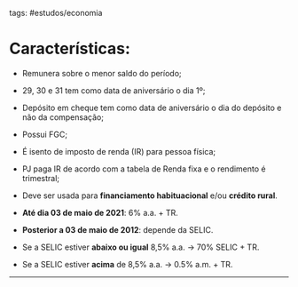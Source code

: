 tags: #estudos/economia 

# Características:
- Remunera sobre o menor saldo do período;
- 29, 30 e 31 tem como data de aniversário o dia 1º;
- Depósito em cheque tem como data de aniversário o dia do depósito e não da compensação;
- Possui FGC;
- É isento de imposto de renda (IR) para pessoa física;
- PJ paga IR de acordo com a tabela de Renda fixa e o rendimento é trimestral;
- Deve ser usada para **financiamento habituacional** e/ou **crédito rural**.

- **Até dia 03 de maio de 2021**: 6% a.a. + TR.
- **Posterior a 03 de maio de 2012**: depende da SELIC.

- Se a SELIC estiver **abaixo ou igual** 8,5% a.a. $\rightarrow$ 70% SELIC + TR.
- Se a SELIC estiver **acima** de 8,5% a.a. $\rightarrow$ 0.5% a.m. + TR.
---

